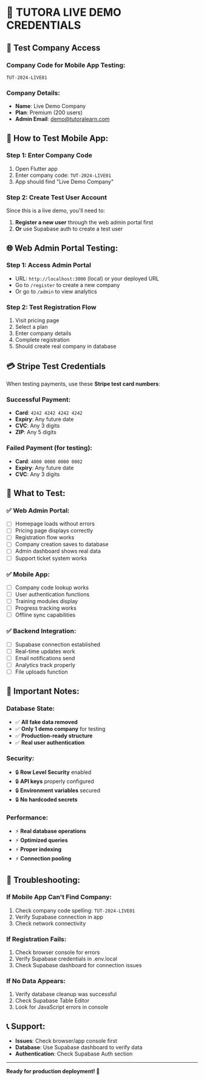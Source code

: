 # 🎯 TUTORA LIVE DEMO CREDENTIALS

## 🔐 **Test Company Access**

### **Company Code for Mobile App Testing:**
```
TUT-2024-LIVE01
```

### **Company Details:**
- **Name**: Live Demo Company
- **Plan**: Premium (200 users)
- **Admin Email**: demo@tutoralearn.com

## 📱 **How to Test Mobile App:**

### **Step 1: Enter Company Code**
1. Open Flutter app
2. Enter company code: `TUT-2024-LIVE01`
3. App should find "Live Demo Company"

### **Step 2: Create Test User Account**
Since this is a live demo, you'll need to:
1. **Register a new user** through the web admin portal first
2. **Or** use Supabase auth to create a test user

## 🌐 **Web Admin Portal Testing:**

### **Step 1: Access Admin Portal**
- URL: `http://localhost:3000` (local) or your deployed URL
- Go to `/register` to create a new company
- Or go to `/admin` to view analytics

### **Step 2: Test Registration Flow**
1. Visit pricing page
2. Select a plan
3. Enter company details
4. Complete registration
5. Should create real company in database

## 💳 **Stripe Test Credentials**
When testing payments, use these **Stripe test card numbers**:

### **Successful Payment:**
- **Card**: `4242 4242 4242 4242`
- **Expiry**: Any future date
- **CVC**: Any 3 digits
- **ZIP**: Any 5 digits

### **Failed Payment (for testing):**
- **Card**: `4000 0000 0000 0002`
- **Expiry**: Any future date
- **CVC**: Any 3 digits

## 🎯 **What to Test:**

### **✅ Web Admin Portal:**
- [ ] Homepage loads without errors
- [ ] Pricing page displays correctly
- [ ] Registration flow works
- [ ] Company creation saves to database
- [ ] Admin dashboard shows real data
- [ ] Support ticket system works

### **✅ Mobile App:**
- [ ] Company code lookup works
- [ ] User authentication functions
- [ ] Training modules display
- [ ] Progress tracking works
- [ ] Offline sync capabilities

### **✅ Backend Integration:**
- [ ] Supabase connection established
- [ ] Real-time updates work
- [ ] Email notifications send
- [ ] Analytics track properly
- [ ] File uploads function

## 🚨 **Important Notes:**

### **Database State:**
- ✅ **All fake data removed**
- ✅ **Only 1 demo company** for testing
- ✅ **Production-ready structure**
- ✅ **Real user authentication**

### **Security:**
- 🔒 **Row Level Security** enabled
- 🔒 **API keys** properly configured
- 🔒 **Environment variables** secured
- 🔒 **No hardcoded secrets**

### **Performance:**
- ⚡ **Real database operations**
- ⚡ **Optimized queries**
- ⚡ **Proper indexing**
- ⚡ **Connection pooling**

## 🔧 **Troubleshooting:**

### **If Mobile App Can't Find Company:**
1. Check company code spelling: `TUT-2024-LIVE01`
2. Verify Supabase connection in app
3. Check network connectivity

### **If Registration Fails:**
1. Check browser console for errors
2. Verify Supabase credentials in .env.local
3. Check Supabase dashboard for connection issues

### **If No Data Appears:**
1. Verify database cleanup was successful
2. Check Supabase Table Editor
3. Look for JavaScript errors in console

## 📞 **Support:**
- **Issues**: Check browser/app console first
- **Database**: Use Supabase dashboard to verify data
- **Authentication**: Check Supabase Auth section

---
**Ready for production deployment! 🚀** 